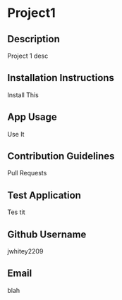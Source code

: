 # Project1
  ## Description
  Project 1 desc
  ## Installation Instructions
  Install This
  ## App Usage
  Use It
  ## Contribution Guidelines
  Pull Requests
  ## Test Application
  Tes tit
  ## Github Username
  jwhitey2209
  ## Email
  blah
